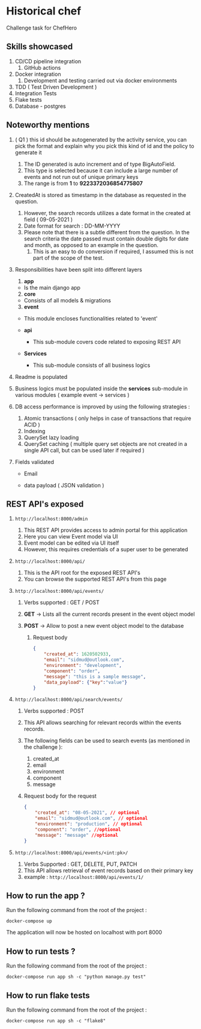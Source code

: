 # Historical chef
Challenge task for ChefHero

## Skills showcased
1. CD/CD pipeline integration
   1. GitHub actions
2. Docker integration
   1. Development and testing carried out via docker environments
3. TDD ( Test Driven Development )
4. Integration Tests
5. Flake tests
6. Database - postgres

## Noteworthy mentions

1. ( Q1 ) this id should be autogenerated by the activity service, you can pick the format and explain why you pick this kind of id and the policy to generate it

   1. The ID generated is auto increment and of type BigAutoField.
   2. This type is selected because it can include a large number of events and not run out of unique primary keys
   3. The range is from **1** to **9223372036854775807**
      

2. CreatedAt is stored as timestamp in the database as requested in the question.

   1. However, the search records utilizes a date format in the created at field ( 09-05-2021 )
   2. Date format for search : DD-MM-YYYY
   3. Please note that there is a subtle different from the question. In the search criteria the date passed must contain double digits for date and month, as opposed to an example in the question.
      1. This is an easy to do conversion if required, I assumed this is not part of the scope of the test.

3. Responsibilities have been split into different layers

   1. **app**

   - Is the main django app

   2. **core**

   - Consists of all models & migrations

   3. **event**

   - This module encloses functionalities related to 'event'

   - **api**
     - This sub-module covers code related to exposing REST API

   - **Services**
     - This sub-module consists of all business logics

4. Readme is populated
   
5. Business logics must be populated inside the **services** sub-module in various modules ( example event -> services )
   
6. DB access performance is improved by using the following strategies : 

   1. Atomic transactions ( only helps in case of transactions that require ACID )
   2. Indexing
   3. QuerySet lazy loading
   4. QuerySet caching ( multiple query set objects are not created in a single API call, but can be used later if required )

7. Fields validated

   - Email

   - data payload ( JSON validation )
     

## REST API's exposed

1. ```http://localhost:8000/admin```

   1. This REST API provides access to admin portal for this application
   2. Here you can view Event model via UI
   3. Event model can be edited via UI itself
   4. However, this requires credentials of a super user to be generated
   
2. ```http://localhost:8000/api/```

   1. This is the API root for the exposed REST API's
   2. You can browse the supported REST API's from this page
      

3. ```http://localhost:8000/api/events/```

   1. Verbs supported : GET / POST

   2. **GET** -> Lists all the current records present in the event object model

   3. **POST** -> Allow to post a new event object model to the database

      1. Request body

         ```json
         {
             "created_at": 1620502933,
             "email": "sidmud@outlook.com",
             "environment": "development",
             "component": "order",
             "message": "this is a sample message",
             "data_payload": {"key":"value"}
         }
         ```

         

4. ```http://localhost:8000/api/search/events/```

   1. Verbs supported : POST

   2. This API allows searching for relevant records within the events records.

   3. The following fields can be used to search events (as mentioned in the challenge ): 

      1. created_at
      2. email
      3. environment
      4. component
      5. message

   4. Request body for the request

      ```json
      {
          "created_at": "08-05-2021", // optional
          "email": "sidmud@outlook.com", // optional
          "environment": "production", // optional
          "component": "order", //optional
          "message": "message" //optional
      }
      ```

      

5. ```http://localhost:8000/api/events/<int:pk>/```
      1. Verbs Supported : GET, DELETE, PUT, PATCH
      2. This API allows retrieval  of event records based on their primary key
      3. example : ```http://localhost:8000/api/events/1/```



## How to run the app ?

Run the following command from the root of the project : 

```docker-compose up```

The application will now be hosted on localhost with port 8000



## How to run tests ?

Run the following command from the root of the project :

```docker-compose run app sh -c "python manage.py test"```



## How to run flake tests

Run the following command from the root of the project :

```docker-compose run app sh -c "flake8"```



